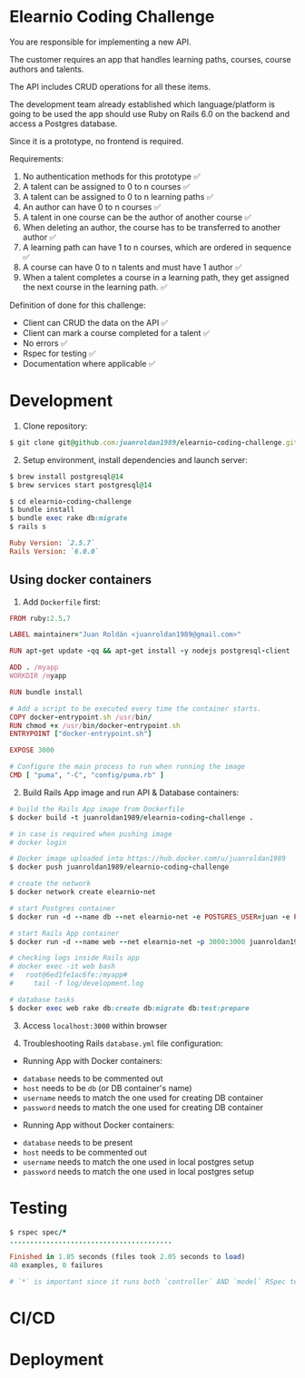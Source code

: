 # Elearnio Coding Challenge

You are responsible for implementing a new API.

The customer requires an app that handles learning paths, courses, course authors and talents.

The API includes CRUD operations for all these items.

The development team already established which language/platform is going to be used the app should use Ruby on Rails 6.0 on the backend and access a Postgres database.

Since it is a prototype, no frontend is required.

Requirements:

1. No authentication methods for this prototype ✅
2. A talent can be assigned to 0 to n courses ✅
3. A talent can be assigned to 0 to n learning paths ✅
4. An author can have 0 to n courses ✅
5. A talent in one course can be the author of another course ✅
6. When deleting an author, the course has to be transferred to another author ✅
7. A learning path can have 1 to n courses, which are ordered in sequence ✅
8. A course can have 0 to n talents and must have 1 author ✅
9. When a talent completes a course in a learning path, they get assigned the next course in the learning path. ✅

Definition of done for this challenge:

- Client can CRUD the data on the API ✅
- Client can mark a course completed for a talent ✅
- No errors ✅
- Rspec for testing ✅
- Documentation where applicable ✅

# Development

1. Clone repository:

```ruby
$ git clone git@github.com:juanroldan1989/elearnio-coding-challenge.git
```

2. Setup environment, install dependencies and launch server:

```ruby
$ brew install postgresql@14
$ brew services start postgresql@14

$ cd elearnio-coding-challenge
$ bundle install
$ bundle exec rake db:migrate
$ rails s
```

```ruby
Ruby Version: `2.5.7`
Rails Version: `6.0.0`
```

## Using docker containers

1. Add `Dockerfile` first:

```ruby
FROM ruby:2.5.7

LABEL maintainer="Juan Roldán <juanroldan1989@gmail.com>"

RUN apt-get update -qq && apt-get install -y nodejs postgresql-client

ADD . /myapp
WORKDIR /myapp

RUN bundle install

# Add a script to be executed every time the container starts.
COPY docker-entrypoint.sh /usr/bin/
RUN chmod +x /usr/bin/docker-entrypoint.sh
ENTRYPOINT ["docker-entrypoint.sh"]

EXPOSE 3000

# Configure the main process to run when running the image
CMD [ "puma", "-C", "config/puma.rb" ]
```

2. Build Rails App image and run API & Database containers:

```ruby
# build the Rails App image from Dockerfile
$ docker build -t juanroldan1989/elearnio-coding-challenge .

# in case is required when pushing image
# docker login

# Docker image uploaded into https://hub.docker.com/u/juanroldan1989
$ docker push juanroldan1989/elearnio-coding-challenge

# create the network
$ docker network create elearnio-net

# start Postgres container
$ docker run -d --name db --net elearnio-net -e POSTGRES_USER=juan -e POSTGRES_PASSWORD=123456 -p 5432:5432 postgres:9.6-alpine

# start Rails App container
$ docker run -d --name web --net elearnio-net -p 3000:3000 juanroldan1989/elearnio-coding-challenge

# checking logs inside Rails app
# docker exec -it web bash
#   root@6ed1fe1ac6fe:/myapp#
#     tail -f log/development.log

# database tasks
$ docker exec web rake db:create db:migrate db:test:prepare
```

3. Access `localhost:3000` within browser

4. Troubleshooting Rails `database.yml` file configuration:

- Running App with Docker containers:

* `database` needs to be commented out
* `host` needs to be `db` (or DB container's name)
* `username` needs to match the one used for creating DB container
* `password` needs to match the one used for creating DB container

- Running App without Docker containers:

* `database` needs to be present
* `host` needs to be commented out
* `username` needs to match the one used in local postgres setup
* `password` needs to match the one used in local postgres setup

# Testing

```ruby
$ rspec spec/*
........................................

Finished in 1.85 seconds (files took 2.05 seconds to load)
40 examples, 0 failures

# `*` is important since it runs both `controller` AND `model` RSpec tests
```

# CI/CD

# Deployment
